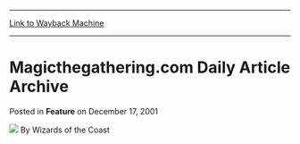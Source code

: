 
---
[Link to Wayback Machine](https://web.archive.org/web/20170309150555/http://magic.wizards.com/en/articles/archive/feature/magicthegatheringcom-daily-article-archive-2001-12-17)

[_metadata_:wayback_url]:- "http://magic.wizards.com/en/articles/archive/feature/magicthegatheringcom-daily-article-archive-2001-12-17"
[_metadata_:wayback_raw_url]:- "https://web.archive.org/web/20170309150555id_/http://magic.wizards.com/en/articles/archive/feature/magicthegatheringcom-daily-article-archive-2001-12-17"
[_metadata_:wayback_capture_timestamp]:- "2017-03-09 15:05:55+00:00"
[_metadata_:publish_date]:- "2001-12-17"
[_metadata_:generator]:- "Drupal 7 (http://drupal.org)"
---


Magicthegathering.com Daily Article Archive
===========================================



 Posted in **Feature**
 on December 17, 2001 






![](https://media.magic.wizards.com/styles/auth_small/public/images/person/wizards_authorpic_larger.jpg)
By Wizards of the Coast

















